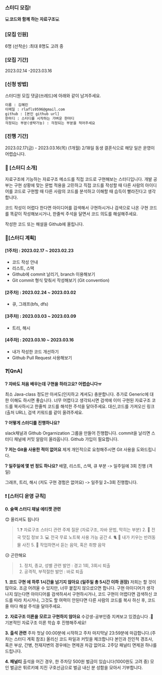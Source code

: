 ### 스터디 모집!

:computer:**코드와 함께 하는 자료구조**:computer:

### **[모집 인원]**

6명 (선착순)
:최대 8명도 고려 중

### **[모집 기간]**
2023.02.14 -2023.03.16

### **[신청 방법]**

스터디원 모집 댓글(쓰레드)에 아래와 같이 남겨주세요.
```txt
이름 : 김혜린
이메일 : rlafls9596@gmail.com
github : [본인 github url]
한마디 : 스터디를 시작하는 가벼운 한마디
걱정되는 부분(생략가능) : 걱정되는 부분을 적어주세요
```
### **[진행 기간]**
2023.02.17(금) - 2023.03.16(목) (1개월)
2/18일 동생 결혼식으로 해당 일은 운영이 어렵습니다.

### :book: [스터디 소개]

자료구조에 기능하는 자료구조 메소드를 직접 코드로 구현해보는 스터디입니다.
개발 공부는
구현 상황에 맞는 문법 적용을 고민하고 직접 코드를 작성할 때
다른 사람의 아이디어를 코드로 구현할 때
다른 사람의 코드를 분석하고 이해할 때
습득이 빨라진다고 생각합니다.

코드 작성이 어렵다 한다면
아이디어를 검색해서 구현하시거나
검색으로 나온 구현 코드를 똑같이 작성해보시거나,
한줄씩 주석을 달면서 코드 의도를 해설해주세요.

작성한 코드 또는 해설을 Github에 올립니다.


### :calendar:[스터디 계획]

#### [1주차] : 2023.02.17 ~ 2023.02.23
- 코드 작성 안내
- 리스트, 스택
- Github에 commit 날리기, branch 이용해보기
- Git commit 형식 맞춰서 작성해보기 (Git convention)

#### [2주차] : 2023.02.24 ~ 2023.03.02
- 큐, 그래프(bfs, dfs)

#### [3주차]  : 2023.03.03 ~ 2023.03.09
- 트리, 해시

#### [4주차] : 2023.03.10 ~ 2023.03.16
- 내가 작성한 코드 개선하기
- Github Pull Request 사용해보기

### :question:[QnA]

**:grey_question: 자바도 처음 배우는데 구현을 하라고요? 어렵습니다ㅠ**

최소 Java-class 정도만 아셔도(인지하고 계셔도) 충분합니다.
추가로 Generic에 대한 이해도 하시면 좋습니다.
너무 어렵다고 생각되시면 검색에 이미 구현된 자료구조 코드를 복사하시고
한줄씩 코드를 해석한 주석을 달아주세요.
대신,코드를 가져오신 링크(출처 URL), 검색 키워드를 같이 올려주세요.

**:grey_question: 어떻게 스터디를 진행하나요?**

slack채널과 Github Orgarnization 그룹을 만들어 진행합니다.
commit을 날리면 스터디 채널에 커밋 알람이 올라옵니다.
Github 가입이 필요합니다.

**:grey_question: 저는 Git을 사용한 적이 없어요**
제게 개인적으로 요청해주시면 Git 사용을 도와드립니다.

**:grey_question: 일주일에 몇 번 정도 하나요?**
배열, 리스트, 스택, 큐 부분
-> 일주일에 3회 진행 (격일)

그래프, 트리, 해시 (저도 구현 경험은 없어요)
-> 일주일 2~3회 진행합니다.

### :exclamation: [스터디 운영 규칙]

**0. 슬랙 스터디 채널 에티켓 관련**

:blush: 올리셔도 됩니다

> 1.:question: 자료구조 스터디 관련 주제 질문 (자료구조, 자바 문법, 막히는 부분)
> 2. :sandwich: 전국 맛집 정보
> 3. :computer: 전국 무료 노트북 사용 가능 공간
> 4. :cat2: :guide_dog: 내가 키우는 반려동물 사진
> 5. :musical_note: 작업하면서 듣는 음악, 혹은 취향 음악

:disappointed_relieved: 곤란해요

> 1. 정치, 종교, 성별 관련 발언 : 경고 1회, 3회시 퇴출
> 2. 공격적, 부적절한 발언 : 바로 퇴출

**1. 코드 구현 에 하루 1시간을 넘기지 않아요 (일주일 총 5시간 이하 권장)**
   저희는 할 것이 많아요. 조금 어려울 수 있지만, 너무 붙잡지 않으셨으면 합니다.
   구현 아이디어가 생각나지 않는다면 아이디어를 검색하셔서 구현하시거나,
   코드 구현이 어렵다면 검색하신 코드를 따라 치시거나,
   그것도 할 여력이 안된다면 다른 사람의 코드를 복사 하신 후, 코드 줄 마다 해설 주석을 달아주세요.

**2. 자료구조 이론을 모르고 구현하지 않아요**
   수강생-공부인증 지켜보고 있겠습니다 .:eyes:
   기본적인 자료구조 이론 학습 후 진행해주세요!

**3. 출석 관련**
   주차 첫날 00:00분에 시작하고 주차 마지막날 23:59분에 마감합니다.(주차는 스터디 계획 참조)
   올리신 코드 파일과 커밋을 체크합니다
   본인과 친인척 경조사, 혹은 부상, 간병, 천재지변의 경우에는 면제권 차감 없어요.
   2주당 패널티 면제권 하나를 드립니다.

**4. 패널티**
   출석을 어긴 경우, 한 주차당 500원 벌금이 있습니다(1000원도 고려 중)
   모인 벌금은 튀르키예 지진 구호선금으로 벌금 내신 분 성함을 모아서 기부합니다.
